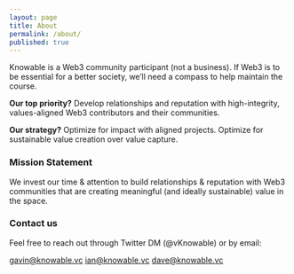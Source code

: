 ```yaml
---
layout: page
title: About
permalink: /about/
published: true
---
```


Knowable is a Web3 community participant (not a business). If Web3 is to be essential for a better society, we’ll need a compass to help maintain the course.

**Our top priority?** Develop relationships and reputation with high-integrity, values-aligned Web3 contributors and their communities.

**Our strategy?** Optimize for impact with aligned projects. Optimize for sustainable value creation over value capture.

### Mission Statement

We invest our time & attention to build relationships & reputation with Web3 communities that are creating meaningful (and ideally sustainable) value in the space.

### Contact us

Feel free to reach out through Twitter DM (@vKnowable) or by email:

[gavin@knowable.vc](mailto:gavin@knowable.vc)
[ian@knowable.vc](mailto:ian@knowable.vc)
[dave@knowable.vc](mailto:dave@knowable.vc)